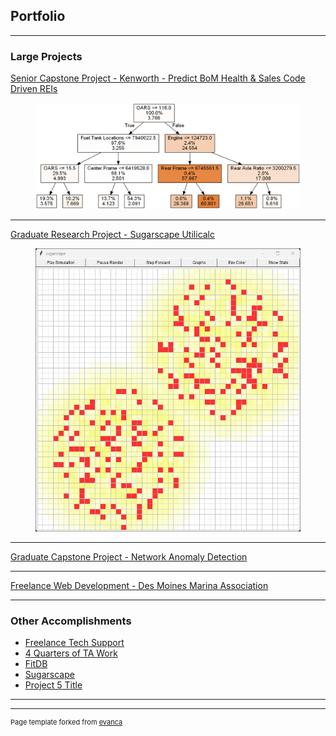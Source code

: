 ## Portfolio

---

### Large Projects

[Senior Capstone Project - Kenworth - Predict BoM Health & Sales Code Driven REIs](/kenworth)

<figure>
<a href="images/kenworth-decision-tree.png?raw=true" target="_blank">
<img src="images/kenworth-decision-tree.png?raw=true" alt="Example Decision Tree from Kenworth project"/>
</a>
</figure>

---
[Graduate Research Project - Sugarscape Utilicalc](/sugarscape-utilicalc)

<figure>
<a href="images/sugarscape.png?raw=true" target="_blank">
<img src="images/sugarscape.png?raw=true" alt="Standard Sugarscape Run"/>
</a>
</figure>

---
[Graduate Capstone Project - Network Anomaly Detection](/anomaly-detection)

---
[Freelance Web Development - Des Moines Marina Association](/marina)

---

### Other Accomplishments

- [Freelance Tech Support](/tech-support)
- [4 Quarters of TA Work](/ta)
- [FitDB](http://example.com/)
- [Sugarscape](/sugarscape)
- [Project 5 Title](http://example.com/)

---

---
<p style="font-size:11px">Page template forked from <a href="https://github.com/evanca/quick-portfolio">evanca</a></p>
<!-- Remove above link if you don't want to attribute -->
